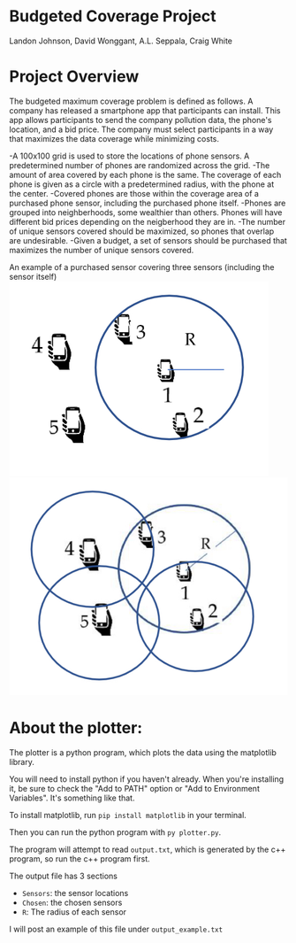 # Budgeted Coverage Project
Landon Johnson,
David Wonggant,
A.L. Seppala,
Craig White

# Project Overview
The budgeted maximum coverage problem is defined as follows. A company has released a smartphone app that participants can install.
This app allows participants to send the company pollution data, the phone's location, and a bid price.
The company must select participants in a way that maximizes the data coverage while minimizing costs.

-A 100x100 grid is used to store the locations of phone sensors. A predetermined number of phones are randomized across the grid.
-The amount of area covered by each phone is the same. The coverage of each phone is given as a circle with a predetermined radius, with the phone at the center. 
-Covered phones are those within the coverage area of a purchased phone sensor, including the purchased phone itself.
-Phones are grouped into neighberhoods, some wealthier than others. Phones will have different bid prices depending on the neigberhood they are in.
-The number of unique sensors covered should be maximized, so phones that overlap are undesirable.
-Given a budget, a set of sensors should be purchased that maximizes the number of unique sensors covered.

An example of a purchased sensor covering three sensors (including the sensor itself)
![picture alt](https://github.com/SuperLan11/BudgetedCoverage/blob/master/Coverage1.jpeg)
![picture alt](https://github.com/SuperLan11/BudgetedCoverage/blob/master/Coverage2.jpeg)


# About the plotter:
The plotter is a python program, which plots the data using the matplotlib library.

You will need to install python if you haven't already.  When you're installing it, be sure to check the "Add to PATH" option or "Add to Environment Variables".  It's something like that.

To install matplotlib, run `pip install matplotlib` in your terminal.

Then you can run the python program with `py plotter.py`.

The program will attempt to read `output.txt`, which is generated by the c++ program, so run the c++ program first.

The output file has 3 sections
- `Sensors`: the sensor locations
- `Chosen`: the chosen sensors
- `R`: The radius of each sensor

I will post an example of this file under `output_example.txt`
